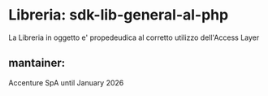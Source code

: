 # **Libreria**: sdk-lib-general-al-php
La Libreria in oggetto e' propedeudica al corretto utilizzo dell'Access Layer

## mantainer:
 Accenture SpA until January 2026